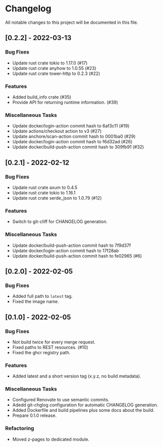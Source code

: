 # Changelog
All notable changes to this project will be documented in this file.

## [0.2.2] - 2022-03-13

### Bug Fixes

- Update rust crate tokio to 1.17.0 (#17)
- Update rust crate anyhow to 1.0.55 (#23)
- Update rust crate tower-http to 0.2.3 (#22)

### Features

- Added build_info crate (#35)
- Provide API for returning runtime information. (#39)

### Miscellaneous Tasks

- Update docker/login-action commit hash to 6af3c11 (#19)
- Update actions/checkout action to v3 (#27)
- Update anchore/scan-action commit hash to 0001ba0 (#29)
- Update docker/login-action commit hash to f6d32ad (#26)
- Update docker/build-push-action commit hash to 309fb91 (#32)

## [0.2.1] - 2022-02-12

### Bug Fixes

- Update rust crate axum to 0.4.5
- Update rust crate tokio to 1.16.1
- Update rust crate serde_json to 1.0.79 (#12)

### Features

- Switch to git-cliff for CHANGELOG generation.

### Miscellaneous Tasks

- Update docker/build-push-action commit hash to 7f9d37f
- Update docker/login-action commit hash to 17f28ab
- Update docker/build-push-action commit hash to fe02965 (#6)

## [0.2.0] - 2022-02-05

### Bug Fixes

- Added full path to `latest` tag.
- Fixed the image name.

## [0.1.0] - 2022-02-05

### Bug Fixes

- Not build twice for every merge request.
- Fixed paths to REST resources. (#10)
- Fixed the ghcr registry path.

### Features

- Added latest and a short version tag (x.y.z, no build metadata).

### Miscellaneous Tasks

- Configured Renovate to use semantic commits.
- Adedd git-chglog configuration for automatic CHANGELOG generation.
- Added Dockerfile and build pipelines plus some docs about the build.
- Prepare 0.1.0 release.

### Refactoring

- Moved z-pages to dedicated module.

<!-- generated by git-cliff -->
